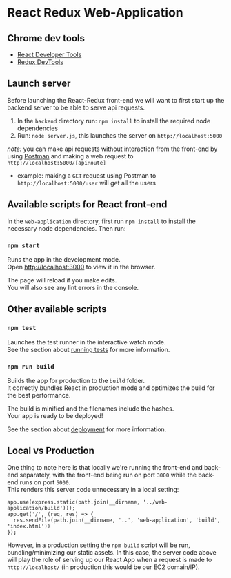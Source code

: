 # React Redux Web-Application

## Chrome dev tools
- [React Developer Tools](https://chrome.google.com/webstore/detail/react-developer-tools/fmkadmapgofadopljbjfkapdkoienihi?hl=en)
- [Redux DevTools](https://chrome.google.com/webstore/detail/redux-devtools/lmhkpmbekcpmknklioeibfkpmmfibljd?hl=en)

## Launch server
Before launching the React-Redux front-end we will want to first start up the backend server to be able to serve api
requests.

1) In the `backend` directory run: `npm install` to install the required node dependencies
2) Run: `node server.js`, this launches the server on `http://localhost:5000`

*note:* you can make api requests without interaction from the front-end by using [Postman](https://www.postman.com/)
and making a web request to `http://localhost:5000/[apiRoute]`<br/>
* example: making a `GET` request using Postman to `http://localhost:5000/user` will get all the users

## Available scripts for React front-end

In the `web-application` directory, first run `npm install` to install the necessary node dependencies. Then run:

### `npm start`

Runs the app in the development mode.<br />
Open [http://localhost:3000](http://localhost:3000) to view it in the browser.

The page will reload if you make edits.<br />
You will also see any lint errors in the console.

## Other available scripts

### `npm test`

Launches the test runner in the interactive watch mode.<br />
See the section about [running tests](https://facebook.github.io/create-react-app/docs/running-tests) for more information.

### `npm run build`

Builds the app for production to the `build` folder.<br />
It correctly bundles React in production mode and optimizes the build for the best performance.

The build is minified and the filenames include the hashes.<br />
Your app is ready to be deployed!

See the section about [deployment](https://facebook.github.io/create-react-app/docs/deployment) for more information.

## Local vs Production
One thing to note here is that locally we're running the front-end and back-end separately, with the front-end being
run on port `3000` while the back-end runs on port `5000`.<br/>
This renders this server code unnecessary in a local setting:<br/>
```
app.use(express.static(path.join(__dirname, '../web-application/build')));
app.get('/', (req, res) => {
  res.sendFile(path.join(__dirname, '..', 'web-application', 'build', 'index.html'))
});
```
However, in a production setting the `npm build` script will be run, bundling/minimizing our static assets.
In this case, the server code above will play the role of serving up our React App when a request is made to
`http://localhost/` (in production this would be our EC2 domain/IP).
